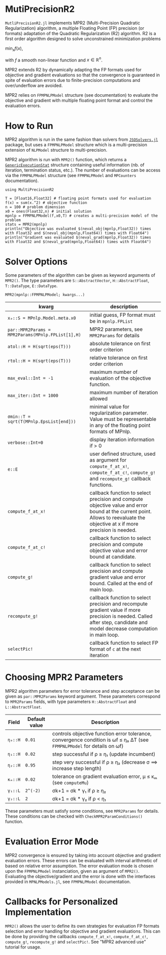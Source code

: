 # MutiPrecisionR2

`MutliPrecisionR2.jl` implements MPR2 (Multi-Precision Quadratic Regularization) algorithm, a multiple Floating Point (FP) precision (or formats) adaptation of the Quadratic Regularization (R2) algorithm. R2 is a first order algorithm designed to solve unconstrained minimization problems

$\min_x f(x)$,

with $f$ a smooth non-linear function and $x \in \mathbb{R}^n$.

MPR2 extends R2 by dynamically adapting the FP formats used for objective and gradient evaluations so that the convergence is guaranteed in spite of evaluation errors due to finite-precision computations and over/underflow are avoided.

MPR2 relies on `FPMPNLPModel` structure (see documentation) to evaluate the objective and gradient with multiple floating point format and control the evaluation errors.

# How to Run

MPR2 algorithm is run in the same fashion than solvers from [`JSOSolvers.jl`](https://github.com/JuliaSmoothOptimizers/JSOSolvers.jl) package, but uses a `FPMPNLPModel` structure which is a multi-precision extension of `NLPModel` structure to multi-precision.

MPR2 algorithm is run with `MPR2()` function, which returns a [`GenericExecutionStat`](https://github.com/JuliaSmoothOptimizers/SolverCore.jl) structure containing useful information (nb. of iteration, termination status, etc.). The number of evaluations can be access via the `FPMPNLPModel` structure (see `FPMPNLPModel` and `MPCounters` documentation).
```@example
using MultiPrecisionR2

T = [Float16,Float32] # floating point formats used for evaluation
f(x) = sum(x.^2) # objective function
n = 100 # problem dimension
x0 = ones(Float32,n) # initial solution
mpnlp = FPMPNLPModel(f,x0,T) # creates a multi-precision model of the problem
stats = MPR2(mpnlp)
println("Objective was evaluated $(neval_obj(mpnlp,Float32)) times with Float32 and $(neval_obj(mpnlp,Float64)) times with Float64")
println("Gradient was evaluated $(neval_grad(mpnlp,Float32)) times with Float32 and $(neval_grad(mpnlp,Float64)) times with Float64")
```

# Solver Options

Some parameters of the algorithm can be given as keyword arguments of `MPR2()`. The type parameters are `S::AbstractVector`, `H::AbstractFloat`, `T::DataType`, `E::DataType`.

`MPR2(mpnlp::FPMPNLPModel; kwargs...)`

|kwarg|description|
|-----|-----------|
`x₀::S = MPnlp.Model.meta.x0` | initial guess, FP format must be in `mpnlp.FPList` 
`par::MPR2Params = MPR2Params(MPnlp.FPList[1],H)` | MPR2 parameters, see `MPR2Params` for details
`atol::H = H(sqrt(eps(T)))` | absolute tolerance on first order criterion 
`rtol::H = H(sqrt(eps(T)))` | relative tolerance on first order criterion
`max_eval::Int = -1` | maximum number of evaluation of the objective function.
`max_iter::Int = 1000` | maximum number of iteration allowed
`σmin::T = sqrt(T(MPnlp.EpsList[end]))` | minimal value for regularization parameter. Value must be representable in any of the floating point formats of MPnlp. 
`verbose::Int=0` | display iteration information if > 0
`e::E` | user defined structure, used as argument for `compute_f_at_x!`, `compute_f_at_c!`, `compute_g!` and `recompute_g!` callback functions.
`compute_f_at_x!` | callback function to select precision and compute objective value and error bound at the current point. Allows to reevaluate the objective at x if more precision is needed.
`compute_f_at_c!` | callback function to select precision and compute objective value and error bound at candidate.
`compute_g!` | callback function to select precision and compute gradient value and error bound. Called at the end of main loop.
`recompute_g!` | callback function to select precision and recompute gradient value if more precision is needed. Called after step, candidate and model decrease computation in main loop.
`selectPic!` | callback function to select FP format of `c` at the next iteration

# Choosing MPR2 Parameters

MPR2 algorithm parameters for error tolerance and step acceptance can be given as `par::MPR2Params` keyword argument.
These parameters correspond to `MPR2Params` fields, with type parameters `H::AbstractFloat` and `L::AbstractFloat`.

|Field|Default value|Description|
|-----|-----------|-------------|
`η₀::H` | `0.01` |  controls objective function error tolerance, convergence condition is ωf ≤ η₀ ΔT (see `FPMPNLPModel` for details on ωf) 
`η₁::H` | `0.02` | step successful if ρ ≥ η₁ (update incumbent)
`η₂::H` | `0.95` | step very successful if ρ ≥ η₂ (decrease σ ⟹ increase step length)
`κₘ::H` | `0.02` | tolerance on gradient evaluation error, μ ≤ κₘ (see `computeMu`) 
`γ₁::L` | `2^(-2)` | σk+1 = σk * γ₁ if ρ ≥ η₂
`γ₂::L` | `2` | σk+1 = σk * γ₂ if ρ < η₁

These parameters must satisfy some conditions, see `MPR2Params` for details. These conditions can be checked with `CheckMPR2ParamConditions()` function.

# Evaluation Error Mode

MPR2 convergence is ensured by taking into account objective and gradient evaluation errors. These errors can be evaluated with interval arithmetic of based on relative error assumption. The error evaluation mode is chosen upon the `FPMPNLPModel` instanciation, given as argument of `MPR2()`. Evaluating the objective/gradient and the error is done with the interfaces provided in `MPNLPModels.jl`, see `FPMPNLPModel` documentation. 

# Callbacks for Personalized Implementation

`MPR2()` allows the user to define its own strategies for evaluation FP formats selection and error handling for objective and gradient evaluations. This can be done by providing the callbacks `compute_f_at_x!`, `compute_f_at_c!`, `compute_g!`, `recompute_g!` and `selectPic!`.
See "MPR2 advanced use" tutorial for usage. 
